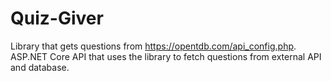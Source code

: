 # Quiz-Giver

Library that gets questions from https://opentdb.com/api_config.php. \
ASP.NET Core API that uses the library to fetch questions from external API and database. 
